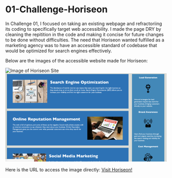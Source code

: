 # 01-Challenge-Horiseon

In Challenge 01, I focused on taking an existing webpage and refractoriing its coding to specifically target web accessibility. I made the page DRY by cleaning the repitition in the code and making it concise for future changes to be done without difficulties. The need that Horiseon wanted fulfilled as a marketing agency was to have an accessible standard of codebase that would be optimized for search engines effectively.

Below are the images of the accessible website made for Horiseon:

<img src="./images/image1.png" alt="Image of Horiseon Site">
<img src="./images/image2.png" alt="Image of Horiseon Site">

Here is the URL to access the image directly:
<a href="https://gracetalks.github.io/01-Challenge-Horiseon/">Visit Horiseon!</a>